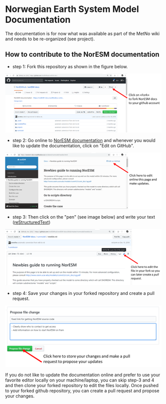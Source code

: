 # Norwegian Earth System Model Documentation

The documentation is for now what was available as part of the MetNo wiki and needs to be re-organized (see project).

## How to contribute to the NorESM documentation

- step 1: Fork this repository as shown in the figure below.

<img src="img/fork_NorESM-docs.png" alt="Fork NorESM documentation repository">

- step 2: Go online to [NorESM documentation](https://noresm-docs.readthedocs.io/en/latest/) and whenever you would like to update the documentation, click on "Edit on GitHub".

<img src="img/edit_on_github.png" alt="Edit documentation online">

- step 3: Then click on the "pen" (see image below) and write your text ([reStructuredText](http://docutils.sourceforge.net/docs/user/rst/quickref.html)) 


<img src="img/edit_in_your_fork.png" alt="Edit the file in your fork">

- step 4: Save your changes in your forked repository and create a pull request.


<img src="img/propose_changes.png" alt="Propose your changes">


If you do not like to update the documentation online and prefer to use your favorite editor locally on your machine/laptop, you can skip step-3 and 4 and then clone your forked repository to edit the files locally. Once pushed to your forked github repository, you can create a pull request and propose your changes.





